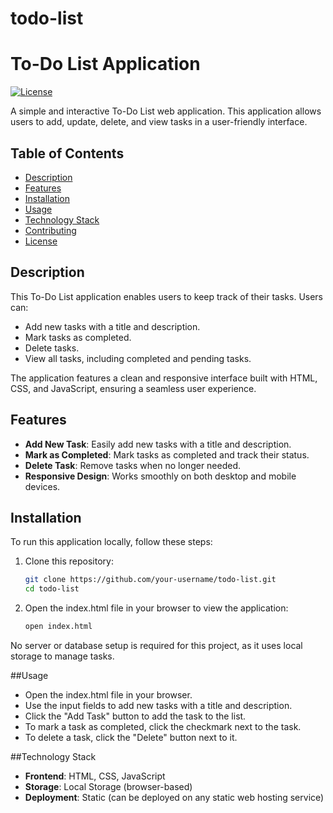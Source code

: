 # todo-list
# To-Do List Application

[![License](https://img.shields.io/badge/License-MIT-blue.svg)](https://opensource.org/licenses/MIT)

A simple and interactive To-Do List web application. This application allows users to add, update, delete, and view tasks in a user-friendly interface.

## Table of Contents

- [Description](#description)
- [Features](#features)
- [Installation](#installation)
- [Usage](#usage)
- [Technology Stack](#technology-stack)
- [Contributing](#contributing)
- [License](#license)

## Description

This To-Do List application enables users to keep track of their tasks. Users can:
- Add new tasks with a title and description.
- Mark tasks as completed.
- Delete tasks.
- View all tasks, including completed and pending tasks.

The application features a clean and responsive interface built with HTML, CSS, and JavaScript, ensuring a seamless user experience.

## Features

- **Add New Task**: Easily add new tasks with a title and description.
- **Mark as Completed**: Mark tasks as completed and track their status.
- **Delete Task**: Remove tasks when no longer needed.
- **Responsive Design**: Works smoothly on both desktop and mobile devices.

## Installation

To run this application locally, follow these steps:

1. Clone this repository:
   ```bash
   git clone https://github.com/your-username/todo-list.git
   cd todo-list

2. Open the index.html file in your browser to view the application:
   ```bash
   open index.html

No server or database setup is required for this project, as it uses local storage to manage tasks.

##Usage

- Open the index.html file in your browser.
- Use the input fields to add new tasks with a title and description.
- Click the "Add Task" button to add the task to the list.
- To mark a task as completed, click the checkmark next to the task.
- To delete a task, click the "Delete" button next to it.

##Technology Stack

- **Frontend**: HTML, CSS, JavaScript
- **Storage**: Local Storage (browser-based)
- **Deployment**: Static (can be deployed on any static web hosting service)